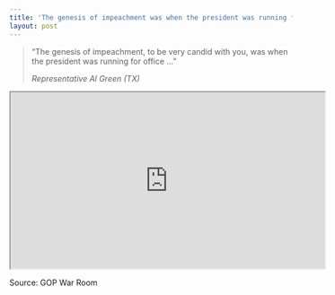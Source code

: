 ```yaml
---
title: 'The genesis of impeachment was when the president was running for office'
layout: post
---
```


> “The genesis of impeachment, to be very candid with you, was when the president was running for office …”
>
> <cite>Representative Al Green (TX)</cite>

<iframe width="560" height="315" src="https://www.youtube.com/embed/Bk7gQfwquAM" title="The genesis of impeachment was when the president was running for office"></iframe>

Source: GOP War Room
